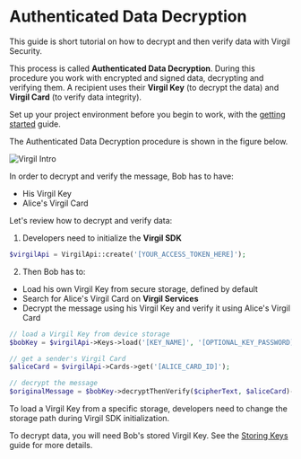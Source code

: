 # Authenticated Data Decryption

This guide is short tutorial on how to decrypt and then verify data with Virgil Security.

This process is called **Authenticated Data Decryption**. During this procedure you work with encrypted and signed data, decrypting and verifying them. A recipient uses their **Virgil Key** (to decrypt the data) and **Virgil Card** (to verify data integrity).


Set up your project environment before you begin to work, with the [getting started](https://github.com/VirgilSecurity/virgil-sdk-php/blob/docs-review/documentation/guides/configuration/client-configuration.md) guide.

The Authenticated Data Decryption procedure is shown in the figure below.

![Virgil Intro](https://github.com/VirgilSecurity/virgil-sdk-php/blob/docs-review/documentation/img/Guides_introduction.png "Authenticated Data Decryption")

In order to decrypt and verify the message, Bob has to have:
 - His Virgil Key
 - Alice's Virgil Card

Let's review how to decrypt and verify data:

1. Developers need to initialize the **Virgil SDK**

```php
$virgilApi = VirgilApi::create('[YOUR_ACCESS_TOKEN_HERE]');
```

2. Then Bob has to:


 - Load his own Virgil Key from secure storage, defined by default
 - Search for Alice's Virgil Card on **Virgil Services**
 - Decrypt the message using his Virgil Key and verify it using Alice's Virgil Card

 ```php
 // load a Virgil Key from device storage
 $bobKey = $virgilApi->Keys->load('[KEY_NAME]', '[OPTIONAL_KEY_PASSWORD]');

 // get a sender's Virgil Card
 $aliceCard = $virgilApi->Cards->get('[ALICE_CARD_ID]');

 // decrypt the message
 $originalMessage = $bobKey->decryptThenVerify($cipherText, $aliceCard)->toString();
 ```

To load a Virgil Key from a specific storage, developers need to change the storage path during Virgil SDK initialization.

To decrypt data, you will need Bob's stored Virgil Key. See the [Storing Keys](https://github.com/VirgilSecurity/virgil-sdk-php/blob/docs-review/documentation/guides/virgil-key/saving-key.md) guide for more details.
